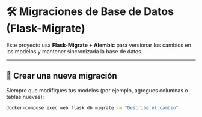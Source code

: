# 🛠️ Migraciones de Base de Datos (Flask-Migrate)

Este proyecto usa **Flask-Migrate + Alembic** para versionar los cambios en los modelos y mantener sincronizada la base de datos.

---

## 🧩 Crear una nueva migración

Siempre que modifiques tus modelos (por ejemplo, agregues columnas o tablas nuevas):

```bash
docker-compose exec web flask db migrate -m "Describe el cambio"
